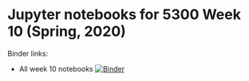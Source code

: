 # Jupyter notebooks for 5300 Week 10 (Spring, 2020)

Binder links:

* All week 10 notebooks [![Binder](https://mybinder.org/badge_logo.svg)](https://mybinder.org/v2/gh/furnstahl/5300-notebooks/master?filepath=2020_week_10)


